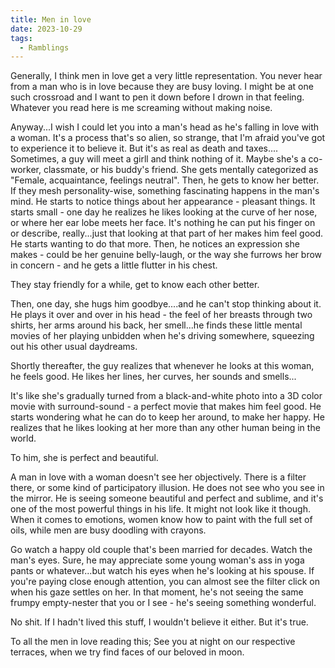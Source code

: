 ```yaml
---
title: Men in love
date: 2023-10-29
tags:
  - Ramblings
---
```


Generally, I think men in love get a very little representation. You never hear from a man who is in love because they are busy loving. I might be at one such crossroad and I want to pen it down before I drown in that feeling. Whatever you read here is me screaming without making noise.

Anyway...I wish I could let you into a man's head as he's falling in love with a woman. It's a process that's so alien, so strange, that I'm afraid you've got to experience it to believe it. But it's as real as death and taxes....
Sometimes, a guy will meet a girll and think nothing of it. Maybe she's a co-worker, classmate, or his buddy's friend. She gets mentally categorized as "Female, acquaintance, feelings neutral". Then, he gets to know her better. If they mesh personality-wise, something fascinating happens in the man's mind. He starts to notice things about her appearance - pleasant things. It starts small - one day he realizes he likes looking at the curve of her nose, or where her ear lobe meets her face.
It's nothing he can put his finger on or describe, really...just that looking at that part of her makes him feel good. He starts wanting to do that more. Then, he notices an expression she makes - could be her genuine belly-laugh, or the way she furrows her brow in concern - and he gets a little flutter in his chest.

They stay friendly for a while, get to know each other better.

Then, one day, she hugs him goodbye....and he can't stop thinking about it. He plays it over and over in his head - the feel of her breasts through two shirts, her arms around his back, her smell...he finds these little mental movies of her playing unbidden when he's driving somewhere, squeezing out his other usual daydreams.

Shortly thereafter, the guy realizes that whenever he looks at this woman, he feels good. He likes her lines, her curves, her sounds and smells...

It's like she's gradually turned from a black-and-white photo into a 3D color movie with surround-sound - a perfect movie that makes him feel good. He starts wondering what he can do to keep her around, to make her happy. He realizes that he likes looking at her more than any other human being in the world.

To him, she is perfect and beautiful.

A man in love with a woman doesn't see her objectively. There is a filter there, or some kind of participatory illusion. He does not see who you see in the mirror. He is seeing someone beautiful and perfect and sublime, and it's one of the most powerful things in his life. It might not look like it though. When it comes to emotions, women know how to paint with the full set of oils, while men are busy doodling with crayons.

Go watch a happy old couple that's been married for decades. Watch the man's eyes. Sure, he may appreciate some young woman's ass in yoga pants or whatever...but watch his eyes when he's looking at his spouse. If you're paying close enough attention, you can almost see the filter click on when his gaze settles on her. In that moment, he's not seeing the same frumpy empty-nester that you or I see - he's seeing something wonderful.

No shit. If I hadn't lived this stuff, I wouldn't believe it either. But it's true. 

To all the men in love reading this; See you at night on our respective terraces, when we try find faces of our beloved in moon.